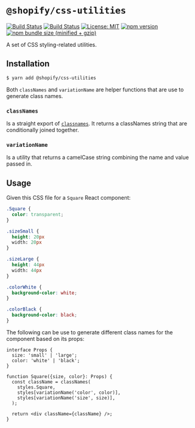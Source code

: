 # `@shopify/css-utilities`

[![Build Status](https://github.com/Shopify/quilt/workflows/Node-CI/badge.svg?branch=main)](https://github.com/Shopify/quilt/actions?query=workflow%3ANode-CI)
[![Build Status](https://github.com/Shopify/quilt/workflows/Ruby-CI/badge.svg?branch=main)](https://github.com/Shopify/quilt/actions?query=workflow%3ARuby-CI)
[![License: MIT](https://img.shields.io/badge/License-MIT-green.svg)](LICENSE.md) [![npm version](https://badge.fury.io/js/%40shopify%2Fcss-utilities.svg)](https://badge.fury.io/js/%40shopify%2Fcss-utilities.svg) [![npm bundle size (minified + gzip)](https://img.shields.io/bundlephobia/minzip/@shopify/css-utilities.svg)](https://img.shields.io/bundlephobia/minzip/@shopify/css-utilities.svg)

A set of CSS styling-related utilities.

## Installation

```bash
$ yarn add @shopify/css-utilities
```

Both `classNames` and `variationName` are helper functions that are use to generate class names.

### `classNames`

Is a straight export of [`classnames`](https://github.com/JedWatson/classnames). It returns a classNames string that are conditionally joined together.

### `variationName`

Is a utility that returns a camelCase string combining the name and value passed in.

## Usage

Given this CSS file for a `Square` React component:

```scss
.Square {
  color: transparent;
}

.sizeSmall {
  height: 20px
  width: 20px
}

.sizeLarge {
  height: 44px
  width: 44px
}

.colorWhite {
  background-color: white;
}

.colorBlack {
  background-color: black;
}
```

The following can be use to generate different class names for the component based on its props:

```tsx
interface Props {
  size: 'small' | 'large';
  color: 'white' | 'black';
}

function Square({size, color}: Props) {
  const className = classNames(
    styles.Square,
    styles[variationName('color', color)],
    styles[variationName('size', size)],
  );

  return <div className={className} />;
}
```
